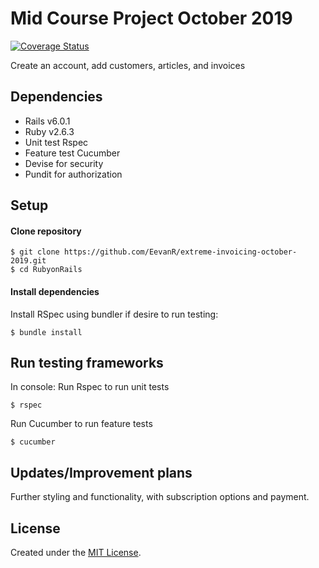 # Mid Course Project October 2019

[![Coverage Status](https://coveralls.io/repos/github/CraftAcademy/extreme-invoicing-october-2019/badge.svg?branch=development)](https://coveralls.io/github/CraftAcademy/extreme-invoicing-october-2019?branch=development)

Create an account, add customers, articles, and invoices 

## Dependencies
- Rails v6.0.1
- Ruby v2.6.3
- Unit test Rspec
- Feature test Cucumber
- Devise for security 
- Pundit for authorization

## Setup
#### Clone repository
```
$ git clone https://github.com/EevanR/extreme-invoicing-october-2019.git
$ cd RubyonRails
```

#### Install dependencies
Install RSpec using bundler if desire to run testing:
```
$ bundle install
```

## Run testing frameworks
In console:
Run Rspec to run unit tests
```
$ rspec
```
Run Cucumber to run feature tests
```
$ cucumber
```

## Updates/Improvement plans
Further styling and functionality, with subscription options and payment.

## License
Created under the <a href="https://en.wikipedia.org/wiki/MIT_License">MIT License</a>.